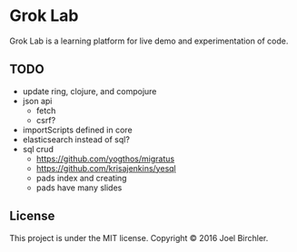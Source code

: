 # Grok Lab

Grok Lab is a learning platform for live demo and experimentation of code.

## TODO

- update ring, clojure, and compojure
- json api
  - fetch
  - csrf?
- importScripts defined in core
- elasticsearch instead of sql?
- sql crud
  - https://github.com/yogthos/migratus
  - https://github.com/krisajenkins/yesql
  - pads index and creating
  - pads have many slides


## License

This project is under the MIT license.
Copyright © 2016 Joel Birchler.
